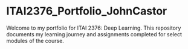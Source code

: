 # ITAI2376_Portfolio_JohnCastor
Welcome to my portfolio for ITAI 2376: Deep Learning. This repository documents my learning journey and assignments completed for select modules of the course.
